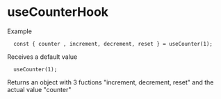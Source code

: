 # useCounterHook

Example
```
  const { counter , increment, decrement, reset } = useCounter(1);
```

Receives a default value
```
  useCounter(1);
```
Returns an object with 3 fuctions "increment, decrement, reset" and the actual value "counter"